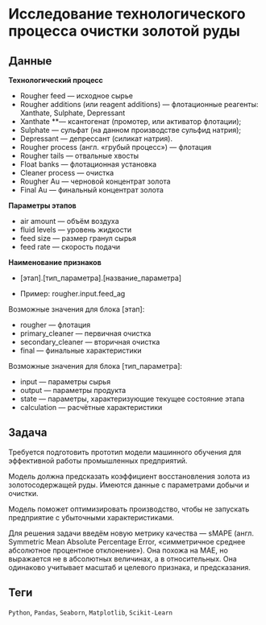 # Исследование технологического процесса очистки золотой руды


## Данные

**Технологический процесс**

- Rougher feed — исходное сырье
- Rougher additions (или reagent additions) — флотационные реагенты: Xanthate, Sulphate, Depressant
- Xanthate **— ксантогенат (промотер, или активатор флотации);
- Sulphate — сульфат (на данном производстве сульфид натрия);
- Depressant — депрессант (силикат натрия).
- Rougher process (англ. «грубый процесс») — флотация
- Rougher tails — отвальные хвосты
- Float banks — флотационная установка
- Cleaner process — очистка
- Rougher Au — черновой концентрат золота
- Final Au — финальный концентрат золота

**Параметры этапов**

- air amount — объём воздуха
- fluid levels — уровень жидкости
- feed size — размер гранул сырья
- feed rate — скорость подачи

**Наименование признаков**

- [этап].[тип_параметра].[название_параметра]

- Пример: rougher.input.feed_ag

Возможные значения для блока [этап]:

- rougher — флотация
- primary_cleaner — первичная очистка
- secondary_cleaner — вторичная очистка
- final — финальные характеристики

Возможные значения для блока [тип_параметра]:

- input — параметры сырья
- output — параметры продукта
- state — параметры, характеризующие текущее состояние этапа
- calculation — расчётные характеристики

## Задача

Требуется подготовить прототип модели машинного обучения для эффективной работы промышленных предприятий.

Модель должна предсказать коэффициент восстановления золота из золотосодержащей руды. Имеются данные с параметрами добычи и очистки. 

Модель поможет оптимизировать производство, чтобы не запускать предприятие с убыточными характеристиками.

Для решения задачи введём новую метрику качества — sMAPE (англ. Symmetric Mean Absolute Percentage Error, «симметричное среднее абсолютное процентное отклонение»).
Она похожа на MAE, но выражается не в абсолютных величинах, а в относительных. Она одинаково учитывает масштаб и целевого признака, и предсказания.

## Теги
`Python`, `Pandas`, `Seaborn`, `Matplotlib`, `Scikit-Learn`